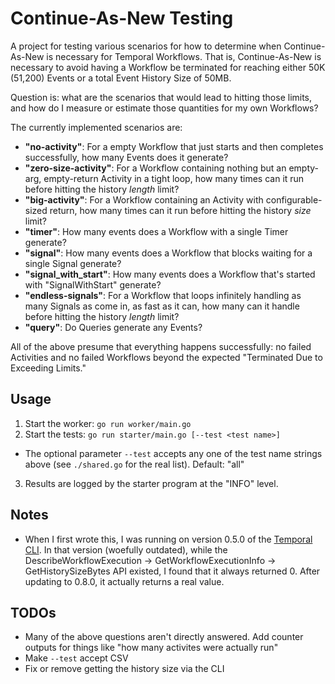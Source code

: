 # Continue-As-New Testing

A project for testing various scenarios for how to determine when Continue-As-New is necessary for
Temporal Workflows. That is, Continue-As-New is necessary to avoid having a Workflow be terminated
for reaching either 50K (51,200) Events or a total Event History Size of 50MB.

Question is: what are the scenarios that would lead to hitting those limits, and how do I measure
or estimate those quantities for my own Workflows?

The currently implemented scenarios are:

* **"no-activity"**: For a empty Workflow that just starts and then completes successfully, how
  many Events does it generate?
* **"zero-size-activity"**: For a Workflow containing nothing but an empty-arg, empty-return
  Activity in a tight loop, how many times can it run before hitting the history *length* limit?
* **"big-activity"**: For a Workflow containing an Activity with configurable-sized return, how
  many times can it run before hitting the history *size* limit?
* **"timer"**: How many events does a Workflow with a single Timer generate?
* **"signal"**: How many events does a Workflow that blocks waiting for a single Signal generate?
* **"signal_with_start"**: How many events does a Workflow that's started with "SignalWithStart"
  generate?
* **"endless-signals"**: For a Workflow that loops infinitely handling as many Signals as come in,
  as fast as it can, how many can it handle before hitting the history *length* limit?
* **"query"**: Do Queries generate any Events?

All of the above presume that everything happens successfully: no failed Activities and no failed
Workflows beyond the expected "Terminated Due to Exceeding Limits."

## Usage

1. Start the worker: `go run worker/main.go`
2. Start the tests: `go run starter/main.go [--test <test name>]`
  * The optional parameter `--test` accepts any one of the test name strings above (see
    `./shared.go` for the real list). Default: "all"
3. Results are logged by the starter program at the "INFO" level.

## Notes

* When I first wrote this, I was running on version 0.5.0 of the [Temporal CLI](https://github.com/temporalio/cli).
  In that version (woefully outdated), while the DescribeWorkflowExecution -> GetWorkflowExecutionInfo
  -> GetHistorySizeBytes API existed, I found that it always returned 0. After updating to 0.8.0, it
  actually returns a real value.

## TODOs

* Many of the above questions aren't directly answered. Add counter outputs for things like "how
  many activites were actually run"
* Make `--test` accept CSV
* Fix or remove getting the history size via the CLI
